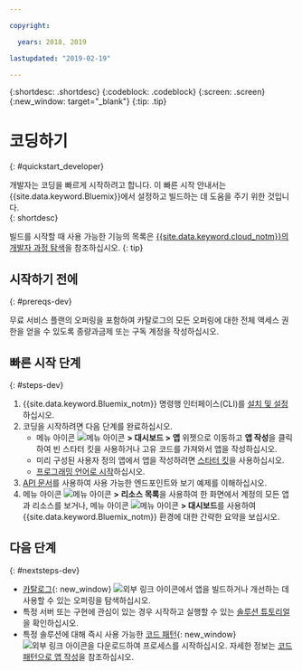 ```yaml
---

copyright:

  years: 2018, 2019

lastupdated: "2019-02-19"

---
```


{:shortdesc: .shortdesc}
{:codeblock: .codeblock}
{:screen: .screen}
{:new_window: target="_blank"}
{:tip: .tip}

# 코딩하기 
{: #quickstart_developer}

개발자는 코딩을 빠르게 시작하려고 합니다. 이 빠른 시작 안내서는 {{site.data.keyword.Bluemix}}에서 설정하고 빌드하는 데 도움을 주기 위한 것입니다.  
{: shortdesc}

빌드를 시작할 때 사용 가능한 기능의 목록은 [{{site.data.keyword.cloud_notm}}의 개발자 과정 탐색](/docs/overview?topic=overview-dev-journey)을 참조하십시오.
{: tip}

## 시작하기 전에
{: #prereqs-dev}

무료 서비스 플랜의 오퍼링을 포함하여 카탈로그의 모든 오퍼링에 대한 전체 액세스 권한을 얻을 수 있도록 종량과금제 또는 구독 계정을 작성하십시오. 

## 빠른 시작 단계
{: #steps-dev}
 
1. {{site.data.keyword.Bluemix_notm}} 명령행 인터페이스(CLI)를 [설치 및 설정](/docs/home/tools)하십시오. 
2. 코딩을 시작하려면 다음 단계를 완료하십시오.
    * 메뉴 아이콘 ![메뉴 아이콘](../icons/icon_hamburger.svg) **> 대시보드 > 앱** 위젯으로 이동하고 **앱 작성**을 클릭하여 빈 스타터 킷을 사용하거나 고유 코드를 가져와서 앱을 작성하십시오.
    * 미리 구성된 사용자 정의 앱에서 앱을 작성하려면 [스타터 킷](/docs/apps/tutorials?topic=creating-apps-tutorial-starterkit)을 사용하십시오. 
    * [프로그래밍 언어로 시작](/docs/home/build)하십시오. 
3. [API 문서](https://{DomainName}/apidocs)를 사용하여 사용 가능한 엔드포인트와 보기 예제를 이해하십시오.
4. 메뉴 아이콘 ![메뉴 아이콘](../icons/icon_hamburger.svg) **> 리소스 목록**을 사용하여 한 화면에서 계정의 모든 앱과 리소스를 보거나, 메뉴 아이콘 ![메뉴 아이콘](../icons/icon_hamburger.svg) **> 대시보드**를 사용하여 {{site.data.keyword.Bluemix_notm}} 환경에 대한 간략한 요약을 보십시오.

## 다음 단계
{: #nextsteps-dev}

* [카탈로그](https://{DomainName}/catalog){: new_window} ![외부 링크 아이콘](../icons/launch-glyph.svg)에서 앱을 빌드하거나 개선하는 데 사용할 수 있는 오퍼링을 탐색하십시오.
* 특정 서버 또는 구현에 관심이 있는 경우 시작하고 실행할 수 있는 [솔루션 튜토리얼](/docs/tutorials?topic=solution-tutorials-tutorials)을 확인하십시오.
* 특정 솔루션에 대해 즉시 사용 가능한 [코드 패턴](https://developer.ibm.com/patterns/){: new_window} ![외부 링크 아이콘](../icons/launch-glyph.svg "외부 링크 아이콘")을 다운로드하여 프로세스를 시작하십시오. 자세한 정보는 [코드 패턴으로 앱 작성](/docs/apps/tutorials?topic=creating-apps-tutorial-codepattern)을 참조하십시오.




